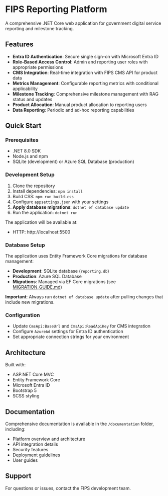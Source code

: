 # FIPS Reporting Platform

A comprehensive .NET Core web application for government digital service reporting and milestone tracking.

## Features

- **Entra ID Authentication**: Secure single sign-on with Microsoft Entra ID
- **Role-Based Access Control**: Admin and reporting user roles with appropriate permissions
- **CMS Integration**: Real-time integration with FIPS CMS API for product data
- **Metrics Management**: Configurable reporting metrics with conditional applicability
- **Milestone Tracking**: Comprehensive milestone management with RAG status and updates
- **Product Allocation**: Manual product allocation to reporting users
- **Data Reporting**: Periodic and ad-hoc reporting capabilities

## Quick Start

### Prerequisites
- .NET 8.0 SDK
- Node.js and npm
- SQLite (development) or Azure SQL Database (production)

### Development Setup
1. Clone the repository
2. Install dependencies: `npm install`
3. Build CSS: `npm run build-css`
4. Configure `appsettings.json` with your settings
5. **Apply database migrations**: `dotnet ef database update`
6. Run the application: `dotnet run`

The application will be available at:
- HTTP: http://localhost:5500

### Database Setup

The application uses Entity Framework Core migrations for database management:

- **Development**: SQLite database (`reporting.db`)
- **Production**: Azure SQL Database
- **Migrations**: Managed via EF Core migrations (see [MIGRATION_GUIDE.md](MIGRATION_GUIDE.md))

**Important**: Always run `dotnet ef database update` after pulling changes that include new migrations.

### Configuration
- Update `CmsApi:BaseUrl` and `CmsApi:ReadApiKey` for CMS integration
- Configure `AzureAd` settings for Entra ID authentication
- Set appropriate connection strings for your environment

## Architecture

Built with:
- ASP.NET Core MVC
- Entity Framework Core
- Microsoft Entra ID
- Bootstrap 5
- SCSS styling

## Documentation

Comprehensive documentation is available in the `/documentation` folder, including:
- Platform overview and architecture
- API integration details
- Security features
- Deployment guidelines
- User guides

## Support

For questions or issues, contact the FIPS development team.
